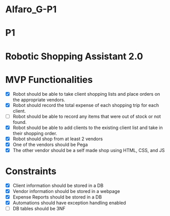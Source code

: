 # Alfaro_G-P1

# P1
# Robotic Shopping Assistant 2.0

# MVP Functionalities
- [x] Robot should be able to take client shopping lists and place orders on the appropriate vendors.
- [x] Robot should record the total expense of each shopping trip for each client.
- [ ] Robot should be able to record any items that were out of stock or not found.
- [x] Robot should be able to add clients to the existing client list and take in their shopping order.
- [x] Robot should shop from at least 2 vendors
- [x] One of the vendors should be Pega
- [x] The other vendor should be a self made shop using HTML, CSS, and JS

# Constraints
- [x] Client information should be stored in a DB
- [x] Vendor information should be stored in a webpage
- [x] Expense Reports should be stored in a DB
- [x] Automations should have exception handling enabled
- [ ] DB tables should be 3NF